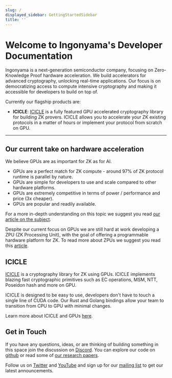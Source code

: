 ```yaml
---
slug: /
displayed_sidebar: GettingStartedSidebar
title: ''
---
```


# Welcome to Ingonyama's Developer Documentation

Ingonyama is a next-generation semiconductor company, focusing on Zero-Knowledge Proof hardware acceleration. We build accelerators for advanced cryptography, unlocking real-time applications. Our focus is on democratizing access to compute intensive cryptography and making it accessible for developers to build on top of.

Currently our flagship products are:

- **ICICLE**:
  [ICICLE](https://github.com/ingonyama-zk/icicle) is a fully featured GPU accelerated cryptography library for building ZK provers. ICICLE allows you to accelerate your ZK existing protocols in a matter of hours or implement your protocol from scratch on GPU.

---

## Our current take on hardware acceleration

We believe GPUs are as important for ZK as for AI.

- GPUs are a perfect match for ZK compute - around 97% of ZK protocol runtime is parallel by nature.
- GPUs are simple for developers to use and scale compared to other hardware platforms.
- GPUs are extremely competitive in terms of power / performance and price (3x cheaper).
- GPUs are popular and readily available.

For a more in-depth understanding on this topic we suggest you read [our article on the subject](https://www.ingonyama.com/blog/revisiting-paradigm-hardware-acceleration-for-zero-knowledge-proofs).

Despite our current focus on GPUs we are still hard at work developing a ZPU (ZK Processing Unit), with the goal of offering a programmable hardware platform for ZK. To read more about ZPUs we suggest you read this [article](https://medium.com/@ingonyama/zpu-the-zero-knowledge-processing-unit-f886a48e00e0).

## ICICLE

[ICICLE](https://github.com/ingonyama-zk/icicle) is a cryptography library for ZK using GPUs.
ICICLE implements blazing fast cryptographic primitives such as EC operations, MSM, NTT, Poseidon hash and more on GPU.

ICICLE is designed to be easy to use, developers don't have to touch a single line of CUDA code. Our Rust and Golang bindings allow your team to transition from CPU to GPU with minimal changes.

Learn more about ICICLE and GPUs [here][ICICLE-OVERVIEW].

## Get in Touch

If you have any questions, ideas, or are thinking of building something in this space join the discussion on [Discord]. You can explore our code on [github](https://github.com/ingonyama-zk) or read some of [our research papers](https://github.com/ingonyama-zk/papers).

Follow us on [Twitter](https://x.com/Ingo_zk) and [YouTube](https://www.youtube.com/@ingo_ZK) and sign up for our [mailing list](https://wkf.ms/3LKCbdj) to get our latest announcements.

[ICICLE-OVERVIEW]: ./icicle/overview.md
[Discord]: https://discord.gg/6vYrE7waPj
